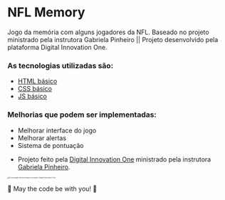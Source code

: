 # NFL Memory
Jogo da memória com alguns jogadores da NFL. Baseado no projeto ministrado pela instrutora Gabriela Pinheiro || Projeto desenvolvido pela plataforma Digital Innovation One.


### As tecnologias utilizadas são:
* [HTML básico](https://www.w3schools.com/html/)
* [CSS básico](https://developer.mozilla.org/pt-BR/docs/Web/CSS)
* [JS básico](https://www.javascript.com/)

### Melhorias que podem ser implementadas:
* Melhorar interface do jogo
* Melhorar alertas
* Sistema de pontuação

- Projeto feito pela [Digital Innovation One](https://digitalinnovation.one/) ministrado pela instrutora [Gabriela Pinheiro](https://github.com/SpruceGabriela).

<img src="https://hermes.digitalinnovation.one/site/images/cover_dio.jpg" alt="Cursos grátis de tecnologia e inovação | Digital Innovation One" style="zoom:25%;" />

🚀 May the code be with you! 🚀
